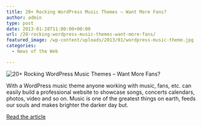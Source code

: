 ```yaml
---
title: 20+ Rocking WordPress Music Themes – Want More Fans?
author: admin
type: post
date: 2013-01-28T11:00:00+00:00
url: /20-rocking-wordpress-music-themes-want-more-fans/
featured_image: /wp-content/uploads/2013/01/wordpress-music-theme.jpg
categories:
  - News of the Web

---
```

<img src="https://i2.wp.com/cdn.tripwiremagazine.com/wp-content/uploads/2012/01/wordpress-music-theme.jpg?w=700" alt="20+ Rocking WordPress Music Themes – Want More Fans?" data-recalc-dims="1" />

With a WordPress music theme anyone working with music, fans, etc. can easily build a professional website to showcase songs, concerts calendars, photos, video and so on. Music is one of the greatest things on earth, feeds our souls and makes brighter the darker day but.

<a href="http://www.tripwiremagazine.com/2013/01/wordpress-music-theme.html" title="20+ Rocking WordPress Music Themes – Want More Fans?" target="_blank">Read the article</a>